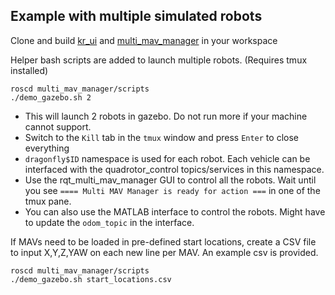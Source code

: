 ## Example with multiple simulated robots

Clone and build [kr_ui](https://github.com/KumarRobotics/kr_ui) and [multi_mav_manager](https://github.com/KumarRobotics/multi_mav_manager) in your workspace

Helper bash scripts are added to launch multiple robots. (Requires tmux installed)
```
roscd multi_mav_manager/scripts
./demo_gazebo.sh 2
```
 * This will launch 2 robots in gazebo. Do not run more if your machine cannot support.
 * Switch to the `Kill` tab in the `tmux` window and press `Enter` to close everything
 * `dragonfly$ID` namespace is used for each robot. Each vehicle can be interfaced with the quadrotor_control topics/services in this namespace.
 * Use the rqt_multi_mav_manager GUI to control all the robots. Wait until you see `==== Multi MAV Manager is ready for action ===` in one of the tmux pane.
 * You can also use the MATLAB interface to control the robots. Might have to update the `odom_topic` in the interface.

If MAVs need to be loaded in pre-defined start locations, create a CSV file to input X,Y,Z,YAW on each new line per MAV. An example csv is provided.
```
roscd multi_mav_manager/scripts
./demo_gazebo.sh start_locations.csv
```
